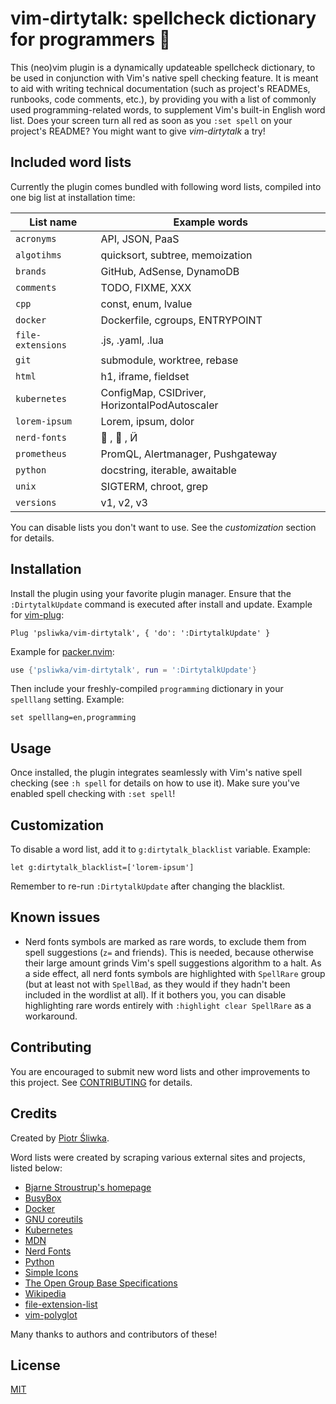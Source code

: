 vim-dirtytalk: spellcheck dictionary for programmers 📖
=======================================================

This (neo)vim plugin is a dynamically updateable spellcheck dictionary, to be
used in conjunction with Vim's native spell checking feature. It is meant to
aid with writing technical documentation (such as project's READMEs, runbooks,
code comments, etc.), by providing you with a list of commonly used
programming-related words, to supplement Vim's built-in English word list. Does
your screen turn all red as soon as you `:set spell` on your project's README?
You might want to give _vim-dirtytalk_ a try!

Included word lists
-------------------

Currently the plugin comes bundled with following word lists, compiled into one
big list at installation time:

| List name | Example words |
|---|---|
| `acronyms` | API, JSON, PaaS |
| `algotihms` | quicksort, subtree, memoization |
| `brands` | GitHub, AdSense, DynamoDB |
| `comments` | TODO, FIXME, XXX |
| `cpp` | const, enum, lvalue |
| `docker` | Dockerfile, cgroups, ENTRYPOINT |
| `file-extensions` | .js, .yaml, .lua |
| `git` | submodule, worktree, rebase |
| `html` | h1, iframe, fieldset |
| `kubernetes` | ConfigMap, CSIDriver, HorizontalPodAutoscaler |
| `lorem-ipsum` | Lorem, ipsum, dolor |
| `nerd-fonts` |  ,  , &nbsp;| <!-- a non-breaking space is needed to render the last symbol correctly on GitHub -->
| `prometheus` | PromQL, Alertmanager, Pushgateway |
| `python` | docstring, iterable, awaitable |
| `unix` | SIGTERM, chroot, grep |
| `versions` | v1, v2, v3 |

You can disable lists you don't want to use. See the _customization_ section
for details.

Installation
------------

Install the plugin using your favorite plugin manager. Ensure that the
`:DirtytalkUpdate` command is executed after install and update. Example for
[vim-plug]:

```vim
Plug 'psliwka/vim-dirtytalk', { 'do': ':DirtytalkUpdate' }
```

Example for [packer.nvim]:

```lua
use {'psliwka/vim-dirtytalk', run = ':DirtytalkUpdate'}
```

Then include your freshly-compiled `programming` dictionary in your `spelllang`
setting. Example:

```vim
set spelllang=en,programming
```

Usage
-----

Once installed, the plugin integrates seamlessly with Vim's native spell
checking (see `:h spell` for details on how to use it). Make sure you've
enabled spell checking with `:set spell`!

Customization
-------------

To disable a word list, add it to `g:dirtytalk_blacklist` variable. Example:

```vim
let g:dirtytalk_blacklist=['lorem-ipsum']
```

Remember to re-run `:DirtytalkUpdate` after changing the blacklist.

Known issues
------------

* Nerd fonts symbols are marked as rare words, to exclude them from spell
	suggestions (`z=` and friends). This is needed, because otherwise their large
	amount grinds Vim's spell suggestions algorithm to a halt. As a side effect,
	all nerd fonts symbols are highlighted with `SpellRare` group (but at least
	not with `SpellBad`, as they would if they hadn't been included in the
	wordlist at all). If it bothers you, you can disable highlighting rare words
	entirely with `:highlight clear SpellRare` as a workaround.

Contributing
------------

You are encouraged to submit new word lists and other improvements to this
project. See [CONTRIBUTING](CONTRIBUTING.md) for details.

Credits
-------

Created by [Piotr Śliwka](https://github.com/psliwka).

Word lists were created by scraping various external sites and projects, listed
below:

* [Bjarne Stroustrup's homepage](https://www.stroustrup.com/)
* [BusyBox](https://www.busybox.net/)
* [Docker](https://docker.com)
* [GNU coreutils](https://www.gnu.org/software/coreutils/)
* [Kubernetes](https://kubernetes.io/)
* [MDN](https://developer.mozilla.org/)
* [Nerd Fonts](https://www.nerdfonts.com/)
* [Python](https://www.python.org/)
* [Simple Icons](https://simpleicons.org/)
* [The Open Group Base Specifications](https://pubs.opengroup.org/onlinepubs/9699919799/)
* [Wikipedia](https://en.wikipedia.org)
* [file-extension-list](https://github.com/dyne/file-extension-list)
* [vim-polyglot](https://github.com/sheerun/vim-polyglot)

Many thanks to authors and contributors of these!

License
-------

[MIT](LICENSE)

[vim-plug]: https://github.com/junegunn/vim-plug
[packer.nvim]: https://github.com/wbthomason/packer.nvim
